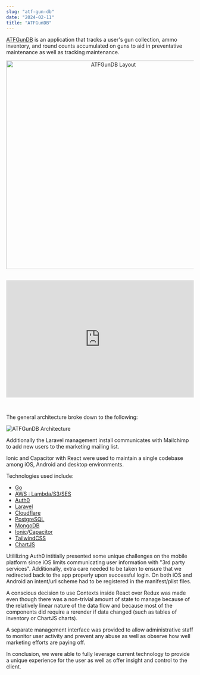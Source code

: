 ```yaml
---
slug: "atf-gun-db"
date: "2024-02-11"
title: "ATFGunDB"
---
```


[ATFGunDB](https://atfgundb.com) is an application that tracks a user's gun collection, ammo inventory, and round counts accumulated on guns to aid in preventative maintenance as well as tracking maintenance.

<center>
    <img src="https://atfgundb.com/ogimage-new-4.png" alt="ATFGunDB Layout" style="max-width: 100%; width: 560px" />

<iframe style="max-width: 100%; margin-top: 30px; margin-bottom: 30px; width: 560px" width="560" height="315" src="https://www.youtube.com/embed/ydSN48bS5js?si=BYgrTG-xf_40RHMb" title="YouTube video player" frameborder="0" allow="accelerometer; autoplay; clipboard-write; encrypted-media; gyroscope; picture-in-picture; web-share" allowfullscreen></iframe>
</center>


The general architecture broke down to the following: 

![ATFGunDB Architecture](https://www.jonathonklem.com/assets/architecture.jpg)

Additionally the Laravel management install communicates with Mailchimp to add new users to the marketing mailing list.

Ionic and Capacitor with React were used to maintain a single codebase among iOS, Android and desktop environments.  

Technologies used include:
- [Go](https://go.dev/)
- [AWS : Lambda/S3/SES](https://aws.amazon.com/)
- [Auth0](https://auth0.com/)
- [Laravel](https://laravel.com/)
- [Cloudflare](https://www.cloudflare.com/)
- [PostgreSQL](https://www.postgresql.org/)
- [MongoDB](https://www.mongodb.com/)
- [Ionic](https://ionic.io/)/[Capacitor](https://capacitorjs.com/)
- [TailwindCSS](https://tailwindcss.com/)
- [ChartJS](https://www.chartjs.org/)

Utililizing Auth0 intitially presented some unique challenges on the mobile platform since iOS limits communicating user information with "3rd party services".  Additionally, extra care needed to be taken to ensure that we redirected back to the app properly upon successful login.  On both iOS and Android an intent/url scheme had to be registered in the manifest/plist files.

A conscious decision to use Contexts inside React over Redux was made even though there was a non-trivial amount of state to manage because of the relatively linear nature of the data flow and because most of the components did require a rerender if data changed (such as tables of inventory or ChartJS charts).

A separate management interface was provided to allow administrative staff to monitor user activity and prevent any abuse as well as observe how well marketing efforts are paying off. 

In conclusion, we were able to fully leverage current technology to provide a unique experience for the user as well as offer insight and control to the client.